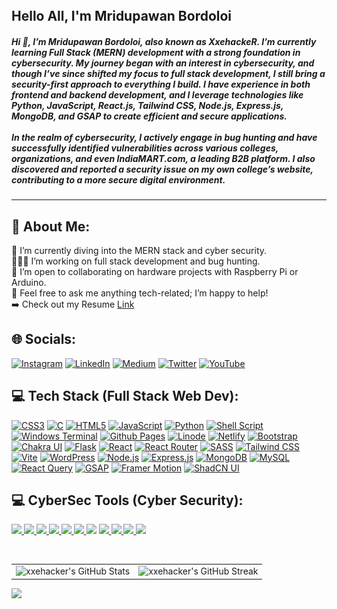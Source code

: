  <div style="width:100%;height:0;padding-bottom:45%;position:relative;">
<img src="https://github.com/xxehacker/xxehacker/blob/main/banner.png" href="https://github.com/xxehacker" alt="xxehacker" width="100%" height="30%"/><br>
</div> 
<div align="left" width="50%">
<h2>Hello All, I'm Mridupawan Bordoloi </h2>
<p>
<h5> Hi 🤝, I’m Mridupawan Bordoloi, also known as XxehackeR. I’m currently learning Full Stack (MERN) development with a strong foundation in cybersecurity. My journey began with an interest in cybersecurity, and though I’ve since shifted my focus to full stack development, I still bring a security-first approach to everything I build. I have experience in both frontend and backend development, and I leverage technologies like Python, JavaScript, React.js, Tailwind CSS, Node.js, Express.js, MongoDB, and GSAP to create efficient and secure applications.
<br><br>
In the realm of cybersecurity, I actively engage in bug hunting and have successfully identified vulnerabilities across various colleges, organizations, and even IndiaMART.com, a leading B2B platform. I also discovered and reported a security issue on my own college’s website, contributing to a more secure digital environment.</h5>
</div>
<hr>

## 💫 About Me:
🔭 I’m currently diving into the MERN stack and cyber security. <br>
👨🏻‍💻 I’m working on full stack development and bug hunting.<br>
🤝 I’m open to collaborating on hardware projects with Raspberry Pi or Arduino.<br>
💬 Feel free to ask me anything tech-related; I’m happy to help!<br>
➡️ Check out my Resume [Link](https://drive.google.com/file/d/1F5pjj7aq6Bw0dujSB2I6lvMhvPtMeGnf/view?usp=sharing)


## 🌐 Socials:
[![Instagram](https://img.shields.io/badge/Instagram-%23E4405F.svg?logo=Instagram&logoColor=white)](https://instagram.com/mridupawan0x1) [![LinkedIn](https://img.shields.io/badge/LinkedIn-%230077B5.svg?logo=linkedin&logoColor=white)](https://linkedin.com/in/mridupawan-bordoloi-xxehacker) [![Medium](https://img.shields.io/badge/Medium-12100E?logo=medium&logoColor=white)](https://medium.com/@xxehacker) [![Twitter](https://img.shields.io/badge/Twitter-%231DA1F2.svg?logo=Twitter&logoColor=white)](https://twitter.com/XxeHacker0x1) [![YouTube](https://img.shields.io/badge/YouTube-%23FF0000.svg?logo=YouTube&logoColor=white)](https://youtube.com/@xxehacker)

## 💻 Tech Stack (Full Stack Web Dev):

[![CSS3](https://img.shields.io/badge/css3-%231572B6.svg?style=for-the-badge&logo=css3&logoColor=white)](https://www.w3.org/TR/css3-roadmap/)
[![C](https://img.shields.io/badge/c-%2300599C.svg?style=for-the-badge&logo=c&logoColor=white)](https://en.wikipedia.org/wiki/C_(programming_language))
[![HTML5](https://img.shields.io/badge/html5-%23E34F26.svg?style=for-the-badge&logo=html5&logoColor=white)](https://developer.mozilla.org/en-US/docs/Web/Guide/HTML/HTML5)
[![JavaScript](https://img.shields.io/badge/javascript-%23323330.svg?style=for-the-badge&logo=javascript&logoColor=%23F7DF1E)](https://developer.mozilla.org/en-US/docs/Web/JavaScript)
[![Python](https://img.shields.io/badge/python-3670A0?style=for-the-badge&logo=python&logoColor=ffdd54)](https://www.python.org/)
[![Shell Script](https://img.shields.io/badge/shell_script-%23121011.svg?style=for-the-badge&logo=gnu-bash&logoColor=white)](https://www.gnu.org/software/bash/)
[![Windows Terminal](https://img.shields.io/badge/Windows%20Terminal-%234D4D4D.svg?style=for-the-badge&logo=windows-terminal&logoColor=white)](https://aka.ms/terminal)
[![Github Pages](https://img.shields.io/badge/github%20pages-121013?style=for-the-badge&logo=github&logoColor=white)](https://pages.github.com/)
[![Linode](https://img.shields.io/badge/linode-00A95C?style=for-the-badge&logo=linode&logoColor=white)](https://www.linode.com/)
[![Netlify](https://img.shields.io/badge/netlify-%23000000.svg?style=for-the-badge&logo=netlify&logoColor=#00C7B7)](https://www.netlify.com/)
[![Bootstrap](https://img.shields.io/badge/bootstrap-%238511FA.svg?style=for-the-badge&logo=bootstrap&logoColor=white)](https://getbootstrap.com/)
[![Chakra UI](https://img.shields.io/badge/chakra-%234ED1C5.svg?style=for-the-badge&logo=chakraui&logoColor=white)](https://chakra-ui.com/)
[![Flask](https://img.shields.io/badge/flask-%23000.svg?style=for-the-badge&logo=flask&logoColor=white)](https://flask.palletsprojects.com/)
[![React](https://img.shields.io/badge/react-%2320232a.svg?style=for-the-badge&logo=react&logoColor=%2361DAFB)](https://reactjs.org/)
[![React Router](https://img.shields.io/badge/React_Router-CA4245?style=for-the-badge&logo=react-router&logoColor=white)](https://reactrouter.com/)
[![SASS](https://img.shields.io/badge/SASS-hotpink.svg?style=for-the-badge&logo=SASS&logoColor=white)](https://sass-lang.com/)
[![Tailwind CSS](https://img.shields.io/badge/tailwindcss-%2338B2AC.svg?style=for-the-badge&logo=tailwind-css&logoColor=white)](https://tailwindcss.com/)
[![Vite](https://img.shields.io/badge/vite-%23646CFF.svg?style=for-the-badge&logo=vite&logoColor=white)](https://vitejs.dev/)
[![WordPress](https://img.shields.io/badge/WordPress-%23117AC9.svg?style=for-the-badge&logo=WordPress&logoColor=white)](https://wordpress.org/)
[![Node.js](https://img.shields.io/badge/node.js-%23339933.svg?style=for-the-badge&logo=node.js&logoColor=white)](https://nodejs.org/)
[![Express.js](https://img.shields.io/badge/express.js-%23404d59.svg?style=for-the-badge&logo=express&logoColor=white)](https://expressjs.com/)
[![MongoDB](https://img.shields.io/badge/mongodb-%2347A248.svg?style=for-the-badge&logo=mongodb&logoColor=white)](https://www.mongodb.com/)
[![MySQL](https://img.shields.io/badge/mysql-%234479A1.svg?style=for-the-badge&logo=mysql&logoColor=white)](https://www.mysql.com/)
[![React Query](https://img.shields.io/badge/react_query-%23FF4154.svg?style=for-the-badge&logo=react-query&logoColor=white)](https://react-query.tanstack.com/)
[![GSAP](https://img.shields.io/badge/gsap-%23242939.svg?style=for-the-badge&logo=gsap&logoColor=white)](https://greensock.com/gsap/)
[![Framer Motion](https://img.shields.io/badge/framer_motion-%23F24E1E.svg?style=for-the-badge&logo=framer&logoColor=white)](https://www.framer.com/motion/)
[![ShadCN UI](https://img.shields.io/badge/shadcn%20UI-%2340E0D0.svg?style=for-the-badge&logo=shadcn&logoColor=white)](https://shadcn.dev/)


## 💻 CyberSec Tools (Cyber Security):

<p align="left">
<a href="https://portswigger.net/burp">
<img src="https://img.shields.io/badge/burp Suite-00599C?style=for-the-badge&logo=java&logoColor=white">
</a>
<a href="https://www.metasploit.com/">
<img src="https://img.shields.io/badge/Metasploit-61DAFB?&style=for-the-badge&logo=Meta&logoColor=121212">
</a>
<a href="https://www.sqlite.org/index.html">
<img src="https://img.shields.io/badge/Sqlmap-003B57?&style=for-the-badge&logo=mysql&logoColor=white">
</a>
<a href="#">
<img src="https://img.shields.io/badge/Subfinder-httpx-323330?style=for-the-badge&logo=go&logoColor=F7DF1E">
</a>
<a href="https://www.json.org/json-en.html">
<img src="https://img.shields.io/badge/Assetfinder-Amass-000000?style=for-the-badge&logo=go&logoColor=white">
</a>
<a href="#">
<img src="https://img.shields.io/badge/Bash-brightgreen?style=for-the-badge&logo=linux&logoColor=black">
</a>
<a href="#"></a>
<img src="https://img.shields.io/badge/FISH-green?style=for-the-badge&logo=shell&logoColor=black">
</a>
<a href="https://git-scm.com/">
<img src="https://img.shields.io/badge/github-F05032?&style=for-the-badge&logo=github&logoColor=white">
</a>
<a href="https://www.apple.com/in/macos/monterey/">
<img src="https://img.shields.io/badge/MacOS-000000?&style=for-the-badge&logo=Apple&logoColor=white">
</a>
<a href="https://www.linux.org/">
<img src="https://img.shields.io/badge/LINUX-black?style=for-the-badge&logo=linux&logoColor=yellow">
</a>
<a href="https://microsoft.com">
<img src="https://img.shields.io/badge/WINDOWS-blue?style=for-the-badge&logo=windows&logoColor=white">
</a>
</p>
<br>
<table>
  <tr>
    <td>
      <img src="https://github-readme-stats.vercel.app/api?username=xxehacker&theme=midnight-purple&show_icons=true&hide_border=false&count_private=true" alt="xxehacker's GitHub Stats" style="max-width: 100%; height: auto;" />
    </td>
    <td>
      <img src="https://github-readme-streak-stats.herokuapp.com?user=xxehacker&theme=midnight-purple&border_radius=5&date_format=M%20j%5B%2C%20Y%5D&hide_current_streak=true" alt="xxehacker's GitHub Streak" style="max-width: 100%; height: auto;" />
    </td>
  </tr>
</table>

<!-- <div align="center">
  <img src="https://github-readme-stats.vercel.app/api/top-langs/?username=xxehacker&theme=midnight-purple&show_icons=true&hide_border=false&layout=compact&langs_count=10" alt="xxehacker's Top Languages" style="max-width: 100%; height: auto;" />
</div>  -->
<!-- <div align="center">
  <img src="https://github-profile-trophy.vercel.app/?username=xxehacker&theme=midnight-purple" alt="xxehacker's GitHub Trophies" style="max-width: 100%; height: auto;" />
</div> -->


<!--<br>  <div align="center">
  <img src="https://github-readme-activity-graph.vercel.app/graph?username=xxehacker&bg_color=000000&color=0617fe&line=24fd08&point=f50505&area=true&hide_border=true" alt="xxehacker's Activity Graph" style="max-width: 100%; height: auto; border-radius: 10px;" />
</div> -->
[![](https://visitcount.itsvg.in/api?id=xxehacker&icon=0&color=6)](https://visitcount.itsvg.in)

